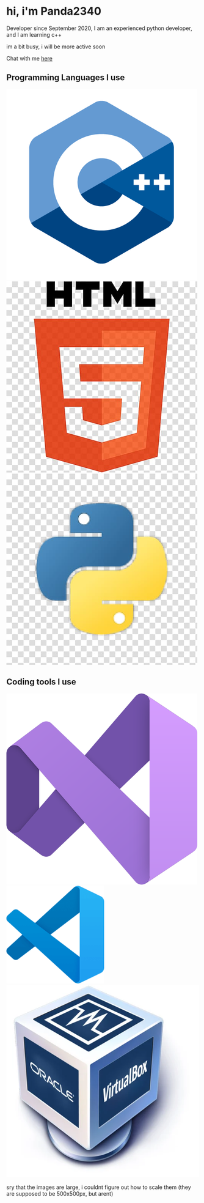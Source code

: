 <h1>hi, i'm Panda2340</h1>
<p>Developer since September 2020, I am an experienced python developer, and I am learning c++</p>
<p>im a bit busy, i will be more active soon</p>
<p>Chat with me <a href="https://github.com/Panda2340/Panda2340/discussions">here</a></p>
<h2>Programming Languages I use</h2>
<img src="https://github.com/Panda2340/Panda2340/blob/main/c++logo.png?raw=true" alt="c++logo.png"/>
<img src="https://github.com/Panda2340/Panda2340/blob/main/htmllogo.png?raw=true" alt="htmllogo.png"/>
<img src="https://github.com/Panda2340/Panda2340/blob/main/pythonlogo.jpg?raw=true" alt="pythonlogo.jpg"/>
<h2>Coding tools I use</h2>
<img src="https://github.com/Panda2340/Panda2340/blob/main/vs2022logo.png?raw=true" alt="vs2022logo.png"/>
<img src="https://github.com/Panda2340/Panda2340/blob/main/vscode-logo.png?raw=true" alt="vscode-logo.png"/>
<img src="https://github.com/Panda2340/Panda2340/blob/main/virtualboxlogo.png?raw=true" alt="virtualboxlogo.png"/>
<p>sry that the images are large, i couldnt figure out how to scale them (they are supposed to be 500x500px, but arent)</p>
